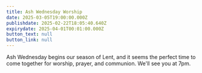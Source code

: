 ```yaml
---
title: Ash Wednesday Worship
date: 2025-03-05T19:00:00.000Z
publishdate: 2025-02-22T18:05:40.640Z
expirydate: 2025-04-01T00:01:00.000Z
button_text: null
button_link: null
---
```

Ash Wednesday begins our season of Lent, and it seems the perfect time to come together for worship, prayer, and communion. We'll see you at 7pm.